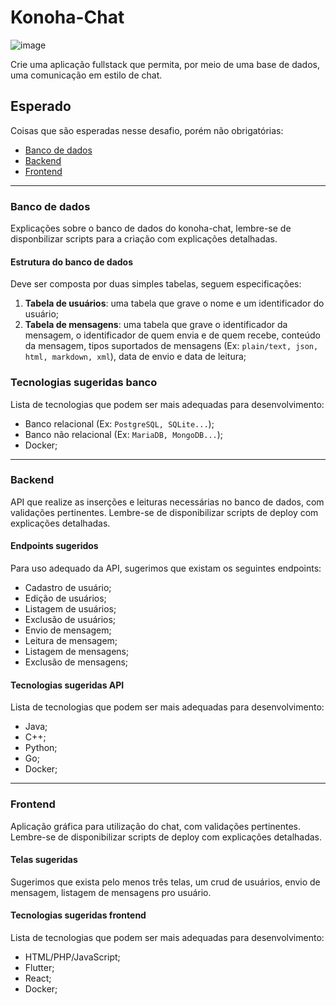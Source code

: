 # Konoha-Chat

![image](https://img.shields.io/badge/N%C3%ADvel-M%C3%A9dio-yellow)

Crie uma aplicação fullstack que permita, por meio de uma base de dados, uma comunicação em estilo de chat.

## Esperado

Coisas que são esperadas nesse desafio, porém não obrigatórias:

- [Banco de dados](#banco-de-dados)
- [Backend](#backend)
- [Frontend](#frontend)

---

### Banco de dados

Explicações sobre o banco de dados do konoha-chat, lembre-se de disponbilizar scripts para a criação com explicações detalhadas.

#### **Estrutura do banco de dados**

Deve ser composta por duas simples tabelas, seguem especificações:

1. **Tabela de usuários**: uma tabela que grave o nome e um identificador do usuário;
1. **Tabela de mensagens**: uma tabela que grave o identificador da mensagem, o identificador de quem envia e de quem recebe, conteúdo da mensagem, tipos suportados de mensagens (Ex: `plain/text, json, html, markdown, xml`), data de envio e data de leitura;

### Tecnologias sugeridas banco

Lista de tecnologias que podem ser mais adequadas para desenvolvimento:

- Banco relacional (Ex: `PostgreSQL, SQLite...`);
- Banco não relacional (Ex: `MariaDB, MongoDB...`);
- Docker;

---

### Backend

API que realize as inserções e leituras necessárias no banco de dados, com validações pertinentes. Lembre-se de disponibilizar scripts de deploy com explicações detalhadas.

#### Endpoints sugeridos

Para uso adequado da API, sugerimos que existam os seguintes endpoints:

- Cadastro de usuário;
- Edição de usuários;
- Listagem de usuários;
- Exclusão de usuários;
- Envio de mensagem;
- Leitura de mensagem;
- Listagem de mensagens;
- Exclusão de mensagens;

#### Tecnologias sugeridas API

Lista de tecnologias que podem ser mais adequadas para desenvolvimento:

- Java;
- C++;
- Python;
- Go;
- Docker;

---

### Frontend

Aplicação gráfica para utilização do chat, com validações pertinentes. Lembre-se de disponibilizar scripts de deploy com explicações detalhadas.

#### Telas sugeridas

Sugerimos que exista pelo menos três telas, um crud de usuários, envio de mensagem, listagem de mensagens pro usuário.

#### Tecnologias sugeridas frontend

Lista de tecnologias que podem ser mais adequadas para desenvolvimento:

- HTML/PHP/JavaScript;
- Flutter;
- React;
- Docker;
